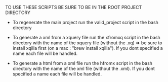 TO USE THESE SCRIPTS BE SURE TO BE IN THE ROOT PROJECT DIRECTORY

- To regenerate the main project run the valid_project script in the bash directory

- To generate a xml from a xquery file run the xfromxq script in the bash directory with the name of the xquery file (without the .xq) => be sure to install xqilla first (on a mac : "brew install xqilla"). If you dont specified a name each file will be handled.

- To generate a html from a xml file run the hfromx script in the bash directory with the name of the xml file (without the .xml). If you dont specified a name each file will be handled.
